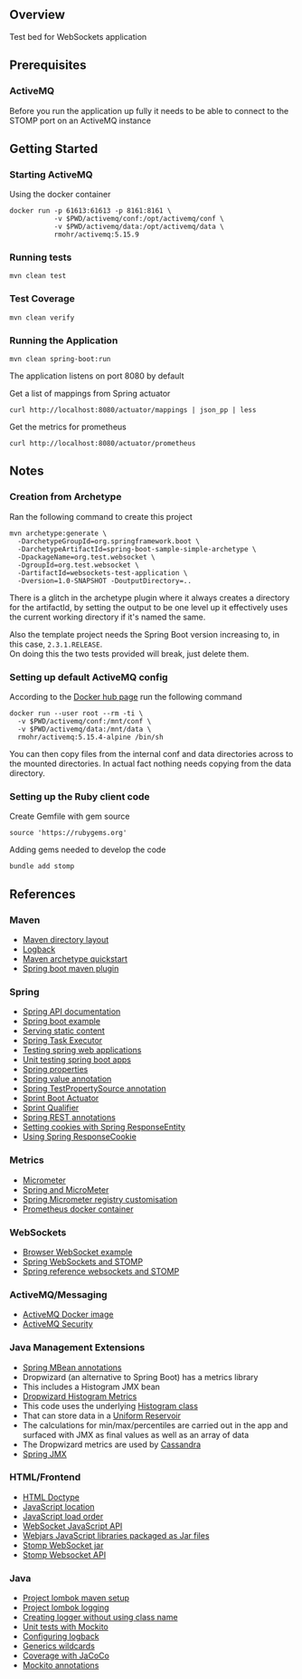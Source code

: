## Overview

Test bed for WebSockets application

## Prerequisites

### ActiveMQ

Before you run the application up fully it needs to be able to connect to the 
STOMP port on an ActiveMQ instance


## Getting Started

### Starting ActiveMQ

Using the docker container

```
docker run -p 61613:61613 -p 8161:8161 \
           -v $PWD/activemq/conf:/opt/activemq/conf \
           -v $PWD/activemq/data:/opt/activemq/data \
           rmohr/activemq:5.15.9
```


### Running tests

```
mvn clean test
```


### Test Coverage

```
mvn clean verify
```


### Running the Application

```
mvn clean spring-boot:run
```

The application listens on port 8080 by default

Get a list of mappings from Spring actuator

```
curl http://localhost:8080/actuator/mappings | json_pp | less
```

Get the metrics for prometheus

```
curl http://localhost:8080/actuator/prometheus
```

## Notes

### Creation from Archetype

Ran the following command to create this project

```
mvn archetype:generate \
  -DarchetypeGroupId=org.springframework.boot \
  -DarchetypeArtifactId=spring-boot-sample-simple-archetype \
  -DpackageName=org.test.websocket \
  -DgroupId=org.test.websocket \
  -DartifactId=websockets-test-application \
  -Dversion=1.0-SNAPSHOT -DoutputDirectory=..
```

There is a glitch in the archetype plugin where it always creates a directory for the artifactId, by setting the 
output to be one level up it effectively uses the current working directory if it's named the same.

Also the template project needs the Spring Boot version increasing to, in this case, `2.3.1.RELEASE`.  
On doing this the two tests provided will break, just delete them.


### Setting up default ActiveMQ config

According to the [Docker hub page](https://hub.docker.com/r/rmohr/activemq) run the following command

```
docker run --user root --rm -ti \
  -v $PWD/activemq/conf:/mnt/conf \
  -v $PWD/activemq/data:/mnt/data \
  rmohr/activemq:5.15.4-alpine /bin/sh
```

You can then copy files from the internal conf and data directories across to the mounted directories.
In actual fact nothing needs copying from the data directory.


### Setting up the Ruby client code

Create Gemfile with gem source 

```
source 'https://rubygems.org'
```

Adding gems needed to develop the code

```
bundle add stomp
```



## References

### Maven

* [Maven directory layout](https://maven.apache.org/guides/introduction/introduction-to-the-standard-directory-layout.html)
* [Logback](https://www.baeldung.com/logback)
* [Maven archetype quickstart](https://maven.apache.org/archetypes/maven-archetype-quickstart/)
* [Spring boot maven plugin](https://docs.spring.io/spring-boot/docs/current/maven-plugin/reference/html/)


### Spring

* [Spring API documentation](https://docs.spring.io/spring-framework/docs/current/javadoc-api/s)
* [Spring boot example](https://spring.io/guides/gs/spring-boot/)
* [Serving static content](https://spring.io/blog/2013/12/19/serving-static-web-content-with-spring-boot)
* [Spring Task Executor](https://docs.spring.io/spring/docs/4.2.x/spring-framework-reference/html/scheduling.html)
* [Testing spring web applications](https://spring.io/guides/gs/testing-web/)
* [Unit testing spring boot apps](https://reflectoring.io/unit-testing-spring-boot/)
* [Spring properties](https://www.baeldung.com/properties-with-spring)
* [Spring value annotation](https://www.baeldung.com/spring-value-annotation)
* [Spring TestPropertySource annotation](https://www.baeldung.com/spring-test-property-source)
* [Sprint Boot Actuator](https://docs.spring.io/spring-boot/docs/current/reference/html/production-ready-features.html)
* [Sprint Qualifier](http://zetcode.com/springboot/qualifier/)
* [Spring REST annotations](https://www.baeldung.com/spring-boot-json)
* [Setting cookies with Spring ResponseEntity](https://attacomsian.com/blog/set-cookie-with-response-entity-in-spring-boot)
* [Using Spring ResponseCookie](http://zetcode.com/spring/cookies/)


### Metrics

* [Micrometer](https://www.baeldung.com/micrometer)
* [Spring and MicroMeter](https://spring.io/blog/2018/03/16/micrometer-spring-boot-2-s-new-application-metrics-collector)
* [Spring Micrometer registry customisation](https://docs.spring.io/spring-boot/docs/current/reference/htmlsingle/#production-ready-metrics-getting-started)
* [Prometheus docker container](https://hub.docker.com/r/prom/prometheus/)



### WebSockets

* [Browser WebSocket example](https://javascript.info/websocket)
* [Spring WebSockets and STOMP](https://spring.io/guides/gs/messaging-stomp-websocket/)
* [Spring reference websockets and STOMP](https://docs.spring.io/spring/docs/current/spring-framework-reference/web.html#websocket-stomp)


### ActiveMQ/Messaging

* [ActiveMQ Docker image](https://hub.docker.com/r/rmohr/activemq)
* [ActiveMQ Security](https://activemq.apache.org/security)


### Java Management Extensions

* [Spring MBean annotations](https://www.logicbig.com/tutorials/spring-framework/spring-integration/annotation-based-spring-jmx-integration.html)
* Dropwizard (an alternative to Spring Boot) has a metrics library
 * This includes a Histogram JMX bean 
 * [Dropwizard Histogram Metrics](https://github.com/dropwizard/metrics/blob/release/4.1.x/metrics-jmx/src/main/java/com/codahale/metrics/jmx/JmxReporter.java)
 * This code uses the underlying [Histogram class](https://github.com/dropwizard/metrics/blob/39fe8e8e1ce82516ad6ec6cdbf18a71f23eff6bb/metrics-core/src/main/java/com/codahale/metrics/Histogram.java)
 * That can store data in a [Uniform Reservoir](https://github.com/dropwizard/metrics/blob/39fe8e8e1ce82516ad6ec6cdbf18a71f23eff6bb/metrics-core/src/main/java/com/codahale/metrics/UniformReservoir.java)
 * The calculations for min/max/percentiles are carried out in the app and surfaced with JMX as final values as well as an array of data
* The Dropwizard metrics are used by [Cassandra](https://murukeshm.github.io/cassandra/3.10/operating/metrics.html)
* [Spring JMX](https://docs.spring.io/spring/docs/4.2.x/spring-framework-reference/html/jmx.html#jmx-interface-metadata)

 
### HTML/Frontend

* [HTML Doctype](https://www.w3schools.com/tags/tag_doctype.asp)
* [JavaScript location](https://www.tutorialrepublic.com/javascript-tutorial/javascript-window-location.php)
* [JavaScript load order](http://xahlee.info/js/js_executing_order.html)
* [WebSocket JavaScript API](https://developer.mozilla.org/en-US/docs/Web/API/WebSocket)
* [Webjars JavaScript libraries packaged as Jar files](https://www.webjars.org)
* [Stomp WebSocket jar](https://github.com/webjars/stomp-websocket)
* [Stomp Websocket API](https://github.com/jmesnil/stomp-websocket)


### Java

* [Project lombok maven setup](https://projectlombok.org/setup/maven)
* [Project lombok logging](https://projectlombok.org/features/log)
* [Creating logger without using class name](https://stackoverflow.com/questions/5271016/java-self-static-reference)
* [Unit tests with Mockito](https://www.vogella.com/tutorials/Mockito/article.html)
* [Configuring logback](https://dzone.com/articles/configuring-logback-with-spring-boot)
* [Generics wildcards](https://docs.oracle.com/javase/tutorial/extra/generics/wildcards.html)
* [Coverage with JaCoCo](https://mkyong.com/maven/maven-jacoco-code-coverage-example/)
* [Mockito annotations](https://www.baeldung.com/mockito-annotations)
